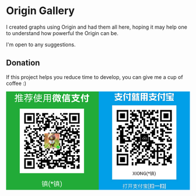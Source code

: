 # Origin Gallery

I created graphs using Origin and had them all here, hoping it may help one to understand how powerful the Origin can be.

I'm open to any suggestions.

## Donation
If this project helps you reduce time to develop, you can give me a cup of coffee :)

![donation](donation.png)
